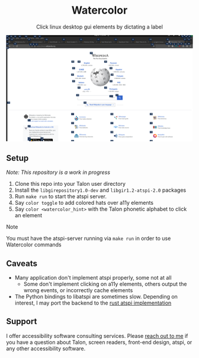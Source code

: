 <h1 align="center">Watercolor</h1>

<p align="center">Click linux desktop gui elements by dictating a label </p>

![An example with labels over all elements on the screen](./docs/watercolor_example.png)

## Setup

_Note: This repository is a work in progress_

1. Clone this repo into your Talon user directory
2. Install the `libgirepository1.0-dev` and `libgir1.2-atspi-2.0` packages
3. Run `make run` to start the atspi server.
4. Say `color toggle` to add colored hats over a11y elements
5. Say `color <watercolor_hint>` with the Talon phonetic alphabet to click an element

> [!NOTE]
> You must have the atspi-server running via `make run` in order to use Watercolor commands

## Caveats

- Many application don't implement atspi properly, some not at all
  - Some don't implement clicking on a11y elements, others output the wrong events, or incorrectly cache elements
- The Python bindings to libatspi are sometimes slow. Depending on interest, I may port the backend to the [rust atspi implementation](https://github.com/odilia-app/atspi)

## Support

I offer accessibility software consulting services. Please [reach out to me](https://colton.place/contact/) if you have a question about Talon, screen readers, front-end design, atspi, or any other accessibility software.
